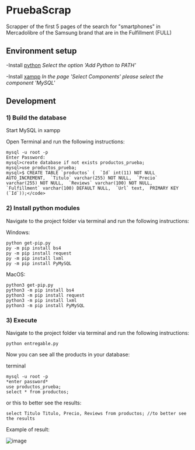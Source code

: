 # PruebaScrap

Scrapper of the first 5 pages of the search for "smartphones" in Mercadolibre of the Samsung brand that are in the Fulfillment (FULL) 

## Environment setup

-Install [python](https://www.python.org) *Select the option 'Add Python to PATH'*

-Install [xampp](https://www.apachefriends.org/es/index.html) *In the page 'Select Components' please select the component 'MySQL'*



## Development

### 1) Build the database

Start MySQL in xampp

Open Terminal and run the following instructions:
```
mysql -u root -p
Enter Password:
mysql>create database if not exists productos_prueba;
mysql>use productos_prueba;
mysql>$ CREATE TABLE `productos` (  `Id` int(11) NOT NULL AUTO_INCREMENT,  `Titulo` varchar(255) NOT NULL,  `Precio` varchar(255) NOT NULL,  `Reviews` varchar(100) NOT NULL,  `Fulfillment` varchar(100) DEFAULT NULL,  `Url` text,  PRIMARY KEY (`Id`));</code>
```

### 2) Install python modules 

Navigate to the project folder via terminal and run the following instructions:

Windows:

```
python get-pip.py
py -m pip install bs4
py -m pip install request
py -m pip install lxml
py -m pip install PyMySQL
```

MacOS:

```
python3 get-pip.py
python3 -m pip install bs4
python3 -m pip install request
python3 -m pip install lxml
python3 -m pip install PyMySQL
```

### 3) Execute

Navigate to the project folder via terminal and run the following instructions:

```python entregable.py```

Now you can see all the products in your database:

terminal
```
mysql -u root -p
*enter password*
use productos_prueba;
select * from productos; 
```
or this to better see the results:
```
select Titulo Titulo, Precio, Reviews from productos; //to better see the results 
```
Example of result:

![image](https://user-images.githubusercontent.com/98436887/151436725-b7deb3be-d3e3-4ec8-af51-61366bbf4e9b.png)





